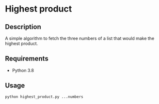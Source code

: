 # Highest product

## Description
A simple algorithm to fetch the three numbers of a list that would make the highest product.

## Requirements
* Python 3.8

## Usage
`python highest_product.py ...numbers`
